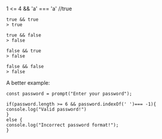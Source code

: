 1 <= 4 && 'a' === 'a' //true


```
true && true
> true

true && false
> false

false && true
> false

false && false
> false

```


A better example:

```
const password = prompt("Enter your password");

if(password.length >= 6 && password.indexOf(' ')=== -1){
console.log("Valid password!")
}
else {
console.log("Incorrect password format!");
}
```